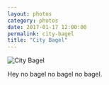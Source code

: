 ```yaml
---  
layout: photos
category: photos
date: 2017-01-17 12:00:00
permalink: city-bagel
title: "City Bagel"
---
```


![City Bagel](http://jonkit.ca/cdn/photos/2017-01-17-city-bagel.jpeg)

Hey no bagel no bagel no bagel.

